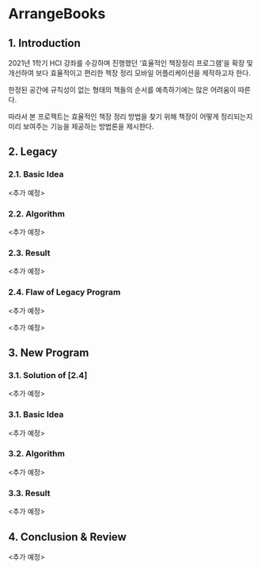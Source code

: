 # ArrangeBooks

## 1. Introduction

2021년 1학기 HCI 강좌를 수강하며 진행했던 ‘효율적인 책장정리 프로그램’을 확장 및 개선하여 보다 효율적이고 편리한 책장 정리 모바일 어플리케이션을 제작하고자 한다.

한정된 공간에 규칙성이 없는 형태의 책들의 순서를 예측하기에는 많은 어려움이 따른다.

따라서 본 프로젝트는 효율적인 책장 정리 방법을 찾기 위해 책장이 어떻게 정리되는지 미리 보여주는 기능을 제공하는 방법론을 제시한다.

## 2. Legacy

### 2.1. Basic Idea

<추가 예정>

### 2.2. Algorithm

<추가 예정>

### 2.3. Result

<추가 예정>

### 2.4. Flaw of Legacy Program

<추가 예정>

<추가 예정>

## 3. New Program

### 3.1. Solution of [2.4]

<추가 예정>

### 3.1. Basic Idea

<추가 예정>

### 3.2. Algorithm

<추가 예정>

### 3.3. Result

<추가 예정>

## 4. Conclusion & Review

<추가 예정>
